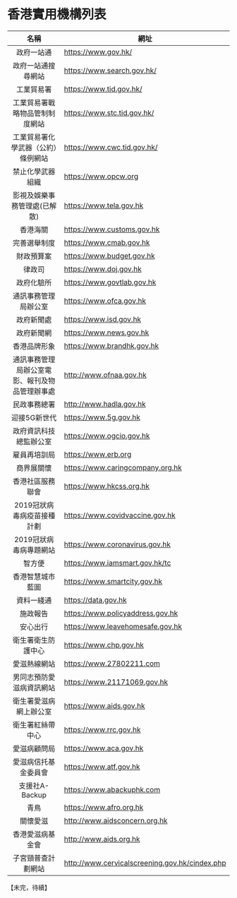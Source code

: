 # 香港實用機構列表
| 名稱        | 網址           |
| :-------------: |-------------|
| 政府一站通  | https://www.gov.hk/ |
|政府一站通搜尋網站|https://www.search.gov.hk/|
|工業貿易署| https://www.tid.gov.hk/ |
|工業貿易署戰略物品管制制度網站| https://www.stc.tid.gov.hk/ |
|工業貿易署化學武器（公約）條例網站|https://www.cwc.tid.gov.hk/|
|禁止化學武器組織|https://www.opcw.org|
|影視及娛樂事務管理處(已解散)|https://www.tela.gov.hk|
|香港海關|https://www.customs.gov.hk|
|完善選舉制度|https://www.cmab.gov.hk|
|財政預算案|https://www.budget.gov.hk|
|律政司|https://www.doj.gov.hk|
|政府化驗所|https://www.govtlab.gov.hk|
|通訊事務管理局辦公室|https://www.ofca.gov.hk|
|政府新聞處|https://www.isd.gov.hk|
|政府新聞網|https://www.news.gov.hk|
|香港品牌形象|https://www.brandhk.gov.hk|
|通訊事務管理局辦公室電影、報刊及物品管理辦事處|http://www.ofnaa.gov.hk|
|民政事務總署|http://www.hadla.gov.hk|
|迎接5G新世代|https://www.5g.gov.hk|
|政府資訊科技總監辦公室|https://www.ogcio.gov.hk|
|雇員再培訓局|https://www.erb.org|
|商界展關懷|https://www.caringcompany.org.hk|
|香港社區服務聯會|https://www.hkcss.org.hk|
|2019冠狀病毒病疫苗接種計劃|https://www.covidvaccine.gov.hk|
|2019冠狀病毒病專題網站|https://www.coronavirus.gov.hk|
|智方便|https://www.iamsmart.gov.hk/tc|
|香港智慧城市藍圖|https://www.smartcity.gov.hk|
|資料一綫通|https://data.gov.hk|
|施政報告|https://www.policyaddress.gov.hk|
|安心出行|https://www.leavehomesafe.gov.hk|
|衛生署衛生防護中心|https://www.chp.gov.hk|
|愛滋熱線網站|https://www.27802211.com|
|男同志預防愛滋病資訊網站|https://www.21171069.gov.hk|
|衛生署愛滋病網上辦公室|https://www.aids.gov.hk|
|衛生署紅絲帶中心|https://www.rrc.gov.hk|
|愛滋病顧問局|https://www.aca.gov.hk|
|愛滋病信托基金委員會|https://www.atf.gov.hk|
|支援社A-Backup|https://www.abackuphk.com|
|青鳥|https://www.afro.org.hk|
|關懷愛滋|http://www.aidsconcern.org.hk|
|香港愛滋病基金會|http://www.aids.org.hk|
|子宮頸普查計劃網站|http://www.cervicalscreening.gov.hk/cindex.php|
【未完，待續】
